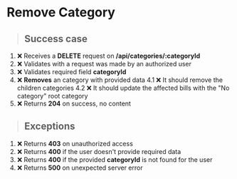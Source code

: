 # Remove Category

> ## Success case

1. ❌ Receives a **DELETE** request on **/api/categories/:categoryId**
2. ❌ Validates with a request was made by an authorized user
3. ❌ Validates required field **categoryId**
4. ❌ **Removes** an category with provided data
4.1 ❌ It should remove the children categories
4.2 ❌ It should update the affected bills with the "No category" root category
5. ❌ Returns **204** on success, no content

> ## Exceptions

1. ❌ Returns **403** on unauthorized access
2. ❌ Returns **400** if the user doesn't provide required data
3. ❌ Returns **400** if the provided **categoryId** is not found for the user
4. ❌ Returns **500** on unexpected server error